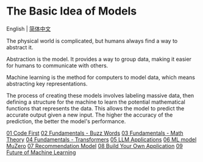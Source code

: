 # The Basic Idea of Models

English | [简体中文](./index_zh-CN.md)

The physical world is complicated, but humans always find a way to abstract it.

Abstraction is the model. It provides a way to group data, making it easier for humans to communicate with others.

Machine learning is the method for computers to model data, which means abstracting key representations.

The process of creating these models involves labeling massive data, then defining a structure for the machine to learn the potential mathematical functions that represents the data. This allows the model to predict the accurate output given a new input. The higher the accuracy of the prediction, the better the model's performance.

[01 Code First](./01/index.md)
[02 Fundamentals - Buzz Words](./02/index.md)
[03 Fundamentals - Math Theory](./03/index.md)
[04 Fundamentals - Transformers](./04/index.md)
[05 LLM Applications](./05/index.md)
[06 ML model MuZero](./06/index.md)
[07 Recommendation Model](./07/index.md)
[08 Build Your Own Application](./08/index.md)
[09 Future of Machine Learning](./09/index.md)
